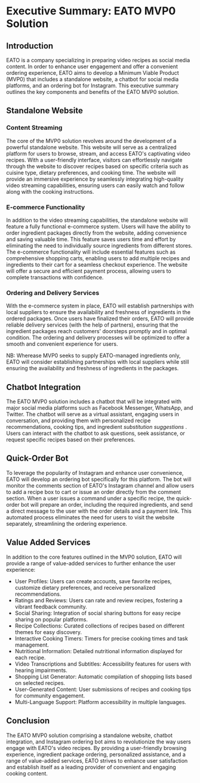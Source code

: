 # Executive Summary: EATO MVP0 Solution

## Introduction
EATO is a company specializing in preparing video recipes as social media content. In order to enhance user engagement and offer a convenient ordering experience, EATO aims to develop a Minimum Viable Product (MVP0) that includes a standalone website, a chatbot for social media platforms, and an ordering bot for Instagram. This executive summary outlines the key components and benefits of the EATO MVP0 solution.

## Standalone Website

### Content Streaming
The core of the MVP0 solution revolves around the development of a powerful standalone website. This website will serve as a centralized platform for users to browse, stream, and access EATO's captivating video recipes. With a user-friendly interface, visitors can effortlessly navigate through the website to discover recipes based on specific criteria such as cuisine type, dietary preferences, and cooking time. The website will provide an immersive experience by seamlessly integrating high-quality video streaming capabilities, ensuring users can easily watch and follow along with the cooking instructions.

### E-commerce Functionality
In addition to the video streaming capabilities, the standalone website will feature a fully functional e-commerce system. Users will have the ability to order ingredient packages directly from the website, adding convenience and saving valuable time. This feature saves users time and effort by eliminating the need to individually source ingredients from different stores. The e-commerce functionality will include essential features such as comprehensive shopping carts, enabling users to add multiple recipes and ingredients to their cart for a seamless checkout experience. The website will offer a secure and efficient payment process, allowing users to complete transactions with confidence.

### Ordering and Delivery Services
With the e-commerce system in place, EATO will establish partnerships with local suppliers to ensure the availability and freshness of ingredients in the ordered packages. Once users have finalized their orders, EATO will provide reliable delivery services (with the help of partners), ensuring that the ingredient packages reach customers' doorsteps promptly and in optimal condition. The ordering and delivery processes will be optimized to offer a smooth and convenient experience for users.

NB: Wherease MVP0 seeks to supply EATO-managed ingredients only, EATO will consider establishing partnerships with local suppliers while still ensuring the availability and freshness of ingredients in the packages.

## Chatbot Integration
The EATO MVP0 solution includes a chatbot that will be integrated with major social media platforms such as Facebook Messenger, WhatsApp, and Twitter. The chatbot will serve as a virtual assistant, engaging users in conversation, and providing them with personalized recipe recommendations, cooking tips, and ingredient *substitution suggestions* . Users can interact with the chatbot to ask questions, seek assistance, or request specific recipes based on their preferences.

## Quick-Order Bot
To leverage the popularity of Instagram and enhance user convenience, EATO will develop an ordering bot specifically for this platform. The bot will monitor the comments section of EATO's Instagram channel and allow users to add a recipe box to cart or issue an order directly from the comment section. When a user issues a command under a specific recipe, the quick-order bot will prepare an order, including the required ingredients, and send a direct message to the user with the order details and a payment link. This automated process eliminates the need for users to visit the website separately, streamlining the ordering experience.

## Value Added Services
In addition to the core features outlined in the MVP0 solution, EATO will provide a range of value-added services to further enhance the user experience:

- User Profiles: Users can create accounts, save favorite recipes, customize dietary preferences, and receive personalized recommendations.
- Ratings and Reviews: Users can rate and review recipes, fostering a vibrant feedback community.
- Social Sharing: Integration of social sharing buttons for easy recipe sharing on popular platforms.
- Recipe Collections: Curated collections of recipes based on different themes for easy discovery.
- Interactive Cooking Timers: Timers for precise cooking times and task management.
- Nutritional Information: Detailed nutritional information displayed for each recipe.
- Video Transcriptions and Subtitles: Accessibility features for users with hearing impairments.
- Shopping List Generator: Automatic compilation of shopping lists based on selected recipes.
- User-Generated Content: User submissions of recipes and cooking tips for community engagement.
- Multi-Language Support: Platform accessibility in multiple languages.

## Conclusion
The EATO MVP0 solution comprising a standalone website, chatbot integration, and Instagram ordering bot aims to revolutionize the way users engage with EATO's video recipes. By providing a user-friendly browsing experience, ingredient package ordering, personalized assistance, and a range of value-added services, EATO strives to enhance user satisfaction and establish itself as a leading provider of convenient and engaging cooking content.
